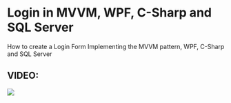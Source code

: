 # Login in MVVM, WPF, C-Sharp and SQL Server
How to create a Login Form Implementing the MVVM pattern, WPF, C-Sharp and SQL Server
<h2>VIDEO:</h2>
<a href="https://youtu.be/FGqj4q09NtA" target="_blank">
  <img src="http://rjcodeadvance.com/wp-content/uploads/2022/07/Login-MVVM-SQL-CSharp.png"/>
</a>
